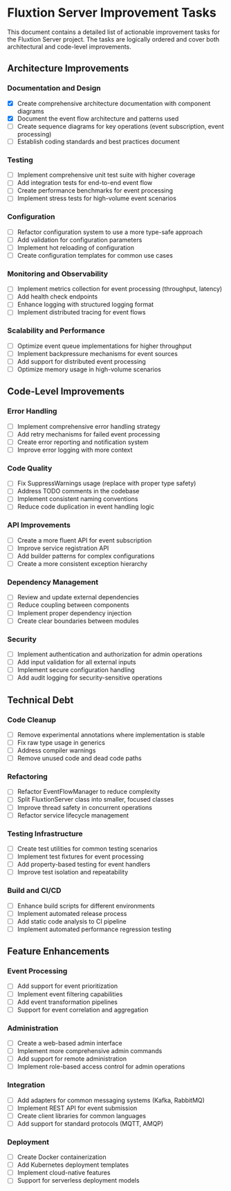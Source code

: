 # Fluxtion Server Improvement Tasks

This document contains a detailed list of actionable improvement tasks for the Fluxtion Server project. The tasks are logically ordered and cover both architectural and code-level improvements.

## Architecture Improvements

### Documentation and Design
- [x] Create comprehensive architecture documentation with component diagrams
- [x] Document the event flow architecture and patterns used
- [ ] Create sequence diagrams for key operations (event subscription, event processing)
- [ ] Establish coding standards and best practices document

### Testing
- [ ] Implement comprehensive unit test suite with higher coverage
- [ ] Add integration tests for end-to-end event flow
- [ ] Create performance benchmarks for event processing
- [ ] Implement stress tests for high-volume event scenarios

### Configuration
- [ ] Refactor configuration system to use a more type-safe approach
- [ ] Add validation for configuration parameters
- [ ] Implement hot reloading of configuration
- [ ] Create configuration templates for common use cases

### Monitoring and Observability
- [ ] Implement metrics collection for event processing (throughput, latency)
- [ ] Add health check endpoints
- [ ] Enhance logging with structured logging format
- [ ] Implement distributed tracing for event flows

### Scalability and Performance
- [ ] Optimize event queue implementations for higher throughput
- [ ] Implement backpressure mechanisms for event sources
- [ ] Add support for distributed event processing
- [ ] Optimize memory usage in high-volume scenarios

## Code-Level Improvements

### Error Handling
- [ ] Implement comprehensive error handling strategy
- [ ] Add retry mechanisms for failed event processing
- [ ] Create error reporting and notification system
- [ ] Improve error logging with more context

### Code Quality
- [ ] Fix SuppressWarnings usage (replace with proper type safety)
- [ ] Address TODO comments in the codebase
- [ ] Implement consistent naming conventions
- [ ] Reduce code duplication in event handling logic

### API Improvements
- [ ] Create a more fluent API for event subscription
- [ ] Improve service registration API
- [ ] Add builder patterns for complex configurations
- [ ] Create a more consistent exception hierarchy

### Dependency Management
- [ ] Review and update external dependencies
- [ ] Reduce coupling between components
- [ ] Implement proper dependency injection
- [ ] Create clear boundaries between modules

### Security
- [ ] Implement authentication and authorization for admin operations
- [ ] Add input validation for all external inputs
- [ ] Implement secure configuration handling
- [ ] Add audit logging for security-sensitive operations

## Technical Debt

### Code Cleanup
- [ ] Remove experimental annotations where implementation is stable
- [ ] Fix raw type usage in generics
- [ ] Address compiler warnings
- [ ] Remove unused code and dead code paths

### Refactoring
- [ ] Refactor EventFlowManager to reduce complexity
- [ ] Split FluxtionServer class into smaller, focused classes
- [ ] Improve thread safety in concurrent operations
- [ ] Refactor service lifecycle management

### Testing Infrastructure
- [ ] Create test utilities for common testing scenarios
- [ ] Implement test fixtures for event processing
- [ ] Add property-based testing for event handlers
- [ ] Improve test isolation and repeatability

### Build and CI/CD
- [ ] Enhance build scripts for different environments
- [ ] Implement automated release process
- [ ] Add static code analysis to CI pipeline
- [ ] Implement automated performance regression testing

## Feature Enhancements

### Event Processing
- [ ] Add support for event prioritization
- [ ] Implement event filtering capabilities
- [ ] Add event transformation pipelines
- [ ] Support for event correlation and aggregation

### Administration
- [ ] Create a web-based admin interface
- [ ] Implement more comprehensive admin commands
- [ ] Add support for remote administration
- [ ] Implement role-based access control for admin operations

### Integration
- [ ] Add adapters for common messaging systems (Kafka, RabbitMQ)
- [ ] Implement REST API for event submission
- [ ] Create client libraries for common languages
- [ ] Add support for standard protocols (MQTT, AMQP)

### Deployment
- [ ] Create Docker containerization
- [ ] Add Kubernetes deployment templates
- [ ] Implement cloud-native features
- [ ] Support for serverless deployment models
